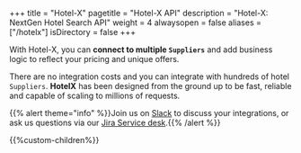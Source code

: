 +++
title = "Hotel-X"
pagetitle = "Hotel-X API"
description = "Hotel-X: NextGen Hotel Search API"
weight = 4
alwaysopen = false
aliases = ["/hotelx"]
isDirectory = false
+++

With Hotel-X, you can **connect to multiple `Suppliers`** and add business logic to reflect your pricing and unique offers.

There are no integration costs and you can integrate with hundreds of hotel `Suppliers`. **HotelX** has been designed from the ground up to be fast, reliable and capable of scaling to millions of requests. 

{{% alert theme="info" %}}Join us on [Slack](https://slack.travelgatex.com/) to discuss your integrations, or ask us questions via our [Jira Service desk](https://xmltravelgate.atlassian.net/servicedesk/customer/portal/7).{{% /alert %}}

{{%custom-children%}}
